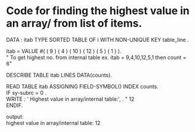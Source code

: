 # Code for finding the highest value in an array/ from list of items.

DATA : itab TYPE SORTED TABLE OF i WITH NON-UNIQUE KEY table_line .		
		
itab = VALUE #( ( 9 ) ( 4 )  ( 10 ) ( 12 )  ( 5 ) ( 1 ) ).		
" To get highest no. from internal table
ex. itab = 9,4,10,12,5,1 then count = 6"		
		
DESCRIBE TABLE itab LINES DATA(counts).		
		
READ TABLE itab ASSIGNING FIELD-SYMBOL(<itab>) INDEX counts.		
IF sy-subrc = 0 .		
WRITE : ' Highest value in array/internal table:', <itab>. " 12		
ENDIF.		
		
		
output:		
highest value in array/internal table:         12		
